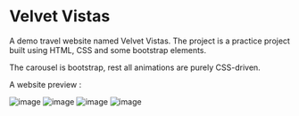 # Velvet Vistas
A demo travel website named Velvet Vistas. The project is a practice project built using HTML, CSS and some bootstrap elements.

The carousel is bootstrap, rest all animations are purely CSS-driven.

A website preview :

![image](https://github.com/user-attachments/assets/49ef4881-9d8f-44b0-abb0-cef880fb43c2)
![image](https://github.com/user-attachments/assets/dbf4f727-7723-4fcd-b6b9-361679b04f6f)
![image](https://github.com/user-attachments/assets/e57e95eb-e0f8-4d6a-a824-1191866805af)
![image](https://github.com/user-attachments/assets/36716dec-8ca8-411d-acf4-508825d0cb3d)


